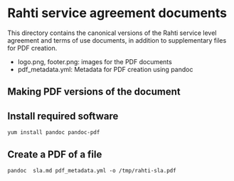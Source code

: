 #  Rahti service agreement documents

This directory contains the canonical versions of the Rahti service level agreement and terms of use documents, in addition to supplementary files for PDF creation.

  * logo.png, footer.png: images for the PDF documents
  * pdf_metadata.yml: Metadata for PDF creation using pandoc
 
## Making PDF versions of the document

## Install required software

```
yum install pandoc pandoc-pdf
```
## Create a PDF of a file

```
pandoc  sla.md pdf_metadata.yml -o /tmp/rahti-sla.pdf
```

